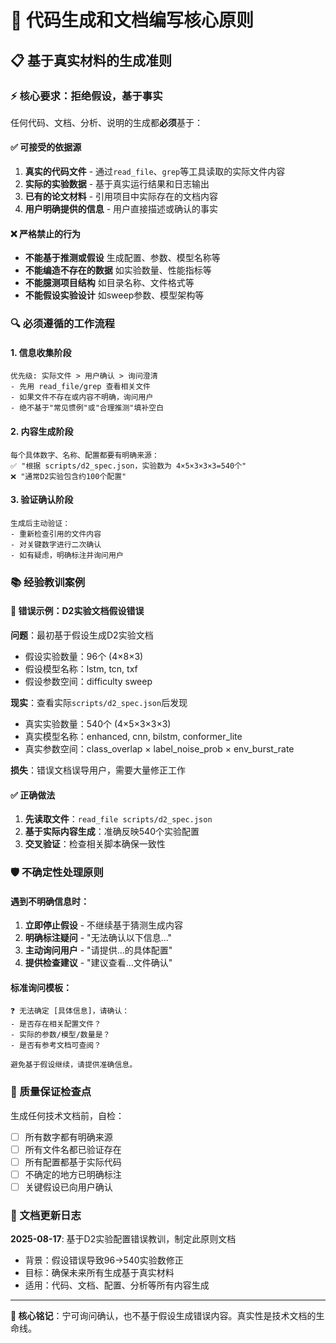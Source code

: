 # 🎯 代码生成和文档编写核心原则

## 📋 基于真实材料的生成准则

### ⚡ 核心要求：**拒绝假设，基于事实**

任何代码、文档、分析、说明的生成都**必须**基于：

#### ✅ 可接受的依据源
1. **真实的代码文件** - 通过`read_file`、`grep`等工具读取的实际文件内容
2. **实际的实验数据** - 基于真实运行结果和日志输出  
3. **已有的论文材料** - 引用项目中实际存在的文档内容
4. **用户明确提供的信息** - 用户直接描述或确认的事实

#### ❌ 严格禁止的行为
- **不能基于推测或假设** 生成配置、参数、模型名称等
- **不能编造不存在的数据** 如实验数量、性能指标等
- **不能臆测项目结构** 如目录名称、文件格式等
- **不能假设实验设计** 如sweep参数、模型架构等

### 🔍 必须遵循的工作流程

#### 1. **信息收集阶段**
```
优先级: 实际文件 > 用户确认 > 询问澄清
- 先用 read_file/grep 查看相关文件
- 如果文件不存在或内容不明确，询问用户
- 绝不基于"常见惯例"或"合理推测"填补空白
```

#### 2. **内容生成阶段** 
```
每个具体数字、名称、配置都要有明确来源：
✅ "根据 scripts/d2_spec.json，实验数为 4×5×3×3×3=540个"
❌ "通常D2实验包含约100个配置"
```

#### 3. **验证确认阶段**
```
生成后主动验证：
- 重新检查引用的文件内容
- 对关键数字进行二次确认  
- 如有疑虑，明确标注并询问用户
```

### 📚 经验教训案例

#### 🚨 错误示例：D2实验文档假设错误
**问题**：最初基于假设生成D2实验文档
- 假设实验数量：96个 (4×8×3)
- 假设模型名称：lstm, tcn, txf
- 假设参数空间：difficulty sweep

**现实**：查看实际`scripts/d2_spec.json`后发现
- 真实实验数量：540个 (4×5×3×3×3)  
- 真实模型名称：enhanced, cnn, bilstm, conformer_lite
- 真实参数空间：class_overlap × label_noise_prob × env_burst_rate

**损失**：错误文档误导用户，需要大量修正工作

#### ✅ 正确做法
1. **先读取文件**：`read_file scripts/d2_spec.json`
2. **基于实际内容生成**：准确反映540个实验配置
3. **交叉验证**：检查相关脚本确保一致性

### 🛡️ 不确定性处理原则

#### 遇到不明确信息时：
1. **立即停止假设** - 不继续基于猜测生成内容
2. **明确标注疑问** - "无法确认以下信息..."  
3. **主动询问用户** - "请提供...的具体配置"
4. **提供检查建议** - "建议查看...文件确认"

#### 标准询问模板：
```
❓ 无法确定 [具体信息]，请确认：
- 是否存在相关配置文件？
- 实际的参数/模型/数量是？  
- 是否有参考文档可查阅？

避免基于假设继续，请提供准确信息。
```

### 🎯 质量保证检查点

生成任何技术文档前，自检：
- [ ] 所有数字都有明确来源
- [ ] 所有文件名都已验证存在  
- [ ] 所有配置都基于实际代码
- [ ] 不确定的地方已明确标注
- [ ] 关键假设已向用户确认

### 📝 文档更新日志

**2025-08-17**: 基于D2实验配置错误教训，制定此原则文档
- 背景：假设错误导致96→540实验数修正
- 目标：确保未来所有生成基于真实材料
- 适用：代码、文档、配置、分析等所有内容生成

---

**🔑 核心铭记**：宁可询问确认，也不基于假设生成错误内容。真实性是技术文档的生命线。